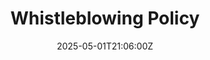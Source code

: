 ---
title: Whistleblowing Policy
linkTitle: Whistleblowing Policy
date: '2025-05-01T21:06:00Z'
weight: 1
description: Green Orbit Digital encourages confidential reporting of unethical behavior,
  ensuring whistleblower protection from retaliation, and outlines procedures for
  raising concerns related to misconduct, with commitments to confidentiality and
  support throughout the investigation process.
draft: false
ref: whistleblowing-policy
---